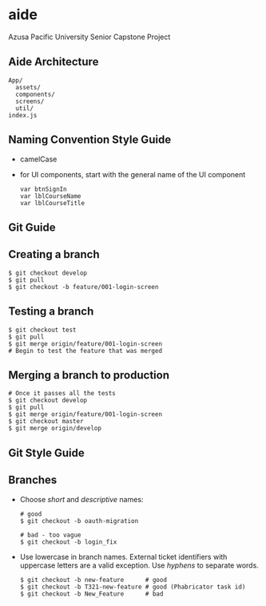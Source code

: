 # aide
Azusa Pacific University Senior Capstone Project
## Aide Architecture
  ```shell
  App/
    assets/
	components/
	screens/
	util/
  index.js
  ```

## Naming Convention Style Guide
* camelCase
* for UI components, start with the general name of the UI component
  
  ```shell
  var btnSignIn
  var lblCourseName
  var lblCourseTitle
  ```

## Git Guide
## Creating a branch
  ```shell
  $ git checkout develop
  $ git pull
  $ git checkout -b feature/001-login-screen
  ```

## Testing a branch
  ```shell
  $ git checkout test
  $ git pull
  $ git merge origin/feature/001-login-screen
  # Begin to test the feature that was merged
  ```
  
## Merging a branch to production
  ```shell
  # Once it passes all the tests
  $ git checkout develop
  $ git pull
  $ git merge origin/feature/001-login-screen
  $ git checkout master
  $ git merge origin/develop
  ```

## Git Style Guide
## Branches

* Choose *short* and *descriptive* names:

  ```shell
  # good
  $ git checkout -b oauth-migration

  # bad - too vague
  $ git checkout -b login_fix
  ```

* Use lowercase in branch names. External ticket identifiers with uppercase
  letters are a valid exception. Use *hyphens* to separate words.

  ```shell
  $ git checkout -b new-feature      # good
  $ git checkout -b T321-new-feature # good (Phabricator task id)
  $ git checkout -b New_Feature      # bad
  ```
